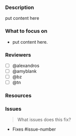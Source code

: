 ### Description

put content here

### What to focus on

- put content here.

### Reviewers

- [ ] @alexandros
- [ ] @amyblank
- [ ] @bz
- [ ] @tn

### Resources

### Issues
> What issues does this fix?

- Fixes #issue-number
